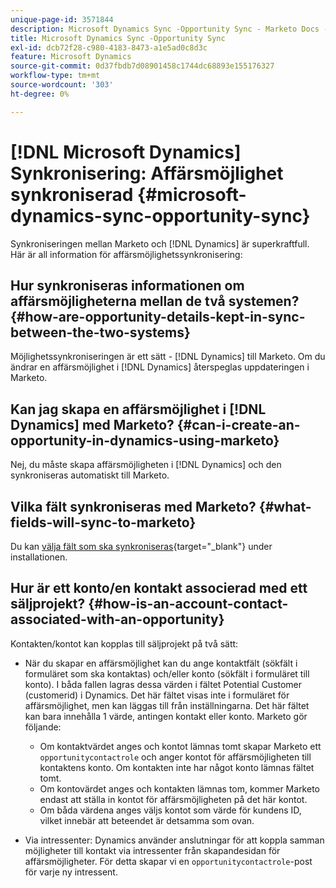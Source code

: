 ```yaml
---
unique-page-id: 3571844
description: Microsoft Dynamics Sync -Opportunity Sync - Marketo Docs - Produktdokumentation
title: Microsoft Dynamics Sync -Opportunity Sync
exl-id: dcb72f28-c980-4183-8473-a1e5ad0c8d3c
feature: Microsoft Dynamics
source-git-commit: 0d37fbdb7d08901458c1744dc68893e155176327
workflow-type: tm+mt
source-wordcount: '303'
ht-degree: 0%

---
```


# [!DNL Microsoft Dynamics] Synkronisering: Affärsmöjlighet synkroniserad {#microsoft-dynamics-sync-opportunity-sync}

Synkroniseringen mellan Marketo och [!DNL Dynamics] är superkraftfull. Här är all information för affärsmöjlighetssynkronisering:

## Hur synkroniseras informationen om affärsmöjligheterna mellan de två systemen? {#how-are-opportunity-details-kept-in-sync-between-the-two-systems}

Möjlighetssynkroniseringen är ett sätt - [!DNL Dynamics] till Marketo. Om du ändrar en affärsmöjlighet i [!DNL Dynamics] återspeglas uppdateringen i Marketo.

## Kan jag skapa en affärsmöjlighet i [!DNL Dynamics] med Marketo? {#can-i-create-an-opportunity-in-dynamics-using-marketo}

Nej, du måste skapa affärsmöjligheten i [!DNL Dynamics] och den synkroniseras automatiskt till Marketo.

## Vilka fält synkroniseras med Marketo? {#what-fields-will-sync-to-marketo}

Du kan [välja fält som ska synkroniseras](/help/marketo/product-docs/crm-sync/microsoft-dynamics-sync/sync-setup/microsoft-dynamics-365-with-ropc-connection/step-4-of-4-connect.md#select-fields-to-sync){target="_blank"} under installationen.

## Hur är ett konto/en kontakt associerad med ett säljprojekt? {#how-is-an-account-contact-associated-with-an-opportunity}

Kontakten/kontot kan kopplas till säljprojekt på två sätt:

* När du skapar en affärsmöjlighet kan du ange kontaktfält (sökfält i formuläret som ska kontaktas) och/eller konto (sökfält i formuläret till konto). I båda fallen lagras dessa värden i fältet Potential Customer (customerid) i Dynamics. Det här fältet visas inte i formuläret för affärsmöjlighet, men kan läggas till från inställningarna. Det här fältet kan bara innehålla 1 värde, antingen kontakt eller konto. Marketo gör följande:

   * Om kontaktvärdet anges och kontot lämnas tomt skapar Marketo ett `opportunitycontactrole` och anger kontot för affärsmöjligheten till kontaktens konto. Om kontakten inte har något konto lämnas fältet tomt.
   * Om kontovärdet anges och kontakten lämnas tom, kommer Marketo endast att ställa in kontot för affärsmöjligheten på det här kontot.
   * Om båda värdena anges väljs kontot som värde för kundens ID, vilket innebär att beteendet är detsamma som ovan.


* Via intressenter: Dynamics använder anslutningar för att koppla samman möjligheter till kontakt via intressenter från skapandesidan för affärsmöjligheter. För detta skapar vi en `opportunitycontactrole`-post för varje ny intressent.
